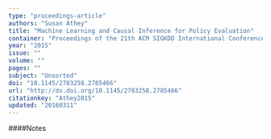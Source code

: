 ```yaml
---
type: "proceedings-article"
authors: "Susan Athey"
title: "Machine Learning and Causal Inference for Policy Evaluation"
container: "Proceedings of the 21th ACM SIGKDD International Conference on Knowledge Discovery and Data Mining - KDD '15"
year: "2015"
issue: ""
volume: ""
pages: ""
subject: "Unsorted"
doi: "10.1145/2783258.2785466"
url: "http://dx.doi.org/10.1145/2783258.2785466"
citationkey: "Athey2015"
updated: "20160311"
---
```


####Notes
